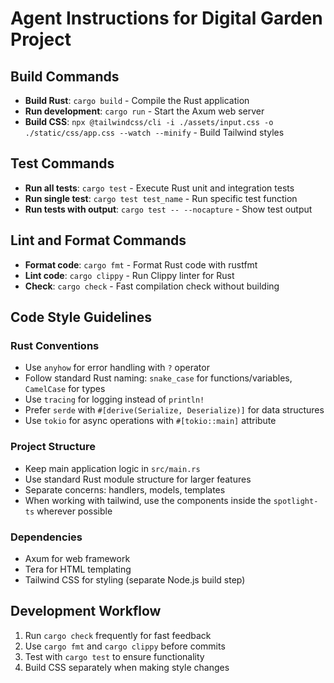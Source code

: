 # Agent Instructions for Digital Garden Project

## Build Commands
- **Build Rust**: `cargo build` - Compile the Rust application
- **Run development**: `cargo run` - Start the Axum web server
- **Build CSS**: `npx @tailwindcss/cli -i ./assets/input.css -o ./static/css/app.css --watch --minify` - Build Tailwind styles

## Test Commands
- **Run all tests**: `cargo test` - Execute Rust unit and integration tests
- **Run single test**: `cargo test test_name` - Run specific test function
- **Run tests with output**: `cargo test -- --nocapture` - Show test output

## Lint and Format Commands
- **Format code**: `cargo fmt` - Format Rust code with rustfmt
- **Lint code**: `cargo clippy` - Run Clippy linter for Rust
- **Check**: `cargo check` - Fast compilation check without building

## Code Style Guidelines

### Rust Conventions
- Use `anyhow` for error handling with `?` operator
- Follow standard Rust naming: `snake_case` for functions/variables, `CamelCase` for types
- Use `tracing` for logging instead of `println!`
- Prefer `serde` with `#[derive(Serialize, Deserialize)]` for data structures
- Use `tokio` for async operations with `#[tokio::main]` attribute

### Project Structure
- Keep main application logic in `src/main.rs`
- Use standard Rust module structure for larger features
- Separate concerns: handlers, models, templates
- When working with tailwind, use the components inside the `spotlight-ts` wherever possible

### Dependencies
- Axum for web framework
- Tera for HTML templating
- Tailwind CSS for styling (separate Node.js build step)

## Development Workflow
1. Run `cargo check` frequently for fast feedback
2. Use `cargo fmt` and `cargo clippy` before commits
3. Test with `cargo test` to ensure functionality
4. Build CSS separately when making style changes
